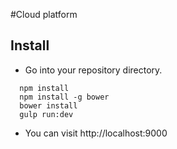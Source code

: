 #Cloud platform 
## Install
* Go into your repository directory.
```
  npm install
  npm install -g bower
  bower install
  gulp run:dev
```

* You can visit http://localhost:9000

